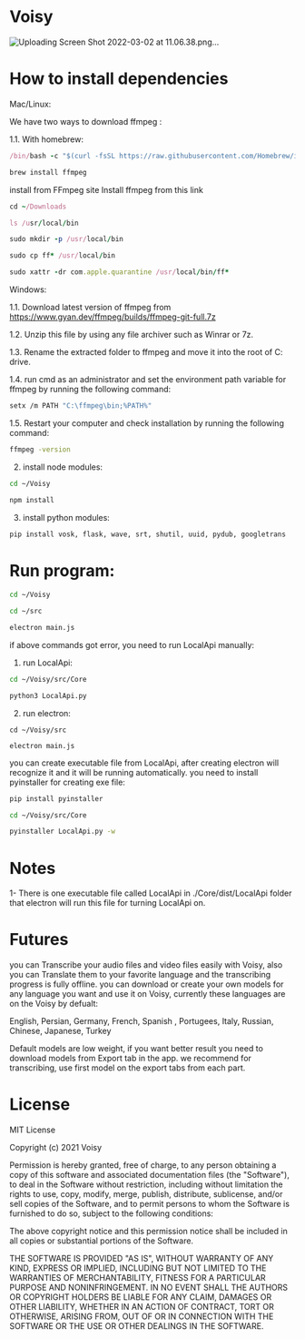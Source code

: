 # Voisy

![Uploading Screen Shot 2022-03-02 at 11.06.38.png…]()

# How to install dependencies

Mac/Linux:

We have two ways to download ffmpeg :

1.1. With homebrew:
```ruby
/bin/bash -c "$(curl -fsSL https://raw.githubusercontent.com/Homebrew/install/HEAD/install.sh)"

brew install ffmpeg
```

install from FFmpeg site
Install ffmpeg from this link
```ruby
cd ~/Downloads

ls /usr/local/bin

sudo mkdir -p /usr/local/bin

sudo cp ff* /usr/local/bin

sudo xattr -dr com.apple.quarantine /usr/local/bin/ff*
```

Windows:

1.1. Download latest version of ffmpeg from https://www.gyan.dev/ffmpeg/builds/ffmpeg-git-full.7z

1.2. Unzip this file by using any file archiver such as Winrar or 7z.

1.3. Rename the extracted folder to ffmpeg and move it into the root of C: drive.

1.4. run cmd as an administrator and set the environment path variable for ffmpeg by running the following command:

```bash
setx /m PATH "C:\ffmpeg\bin;%PATH%"
```

1.5. Restart your computer and check installation by running the following command:
```bash
ffmpeg -version
```




2. install node modules:
```bash
cd ~/Voisy

npm install
```

3. install python modules:
```bash
pip install vosk, flask, wave, srt, shutil, uuid, pydub, googletrans
```

# Run program:

```bash
cd ~/Voisy

cd ~/src

electron main.js
```

if above commands got error, you need to run LocalApi manually:

1. run LocalApi:
```bash
cd ~/Voisy/src/Core

python3 LocalApi.py
```

2. run electron:
```
cd ~/Voisy/src

electron main.js
```

you can create executable file from LocalApi, after creating electron will recognize it and it will be running automatically. you need to install pyinstaller for creating exe file:


```bash
pip install pyinstaller

cd ~/Voisy/src/Core

pyinstaller LocalApi.py -w
```

# Notes

1- There is one executable file called LocalApi in ./Core/dist/LocalApi folder that electron will run this file for turning LocalApi on.

# Futures

you can Transcribe your audio files and video files easily with Voisy, also you can Translate them to your favorite language and the transcribing progress is fully offline. you can download or create your own models for any language you want and use it on Voisy, currently these languages are on the Voisy by defualt:

English, Persian, Germany, French, Spanish , Portugees, Italy, Russian, Chinese, Japanese, Turkey

Default models are low weight, if you want better result you need to download models from Export tab in the app. we recommend for transcribing, use first model on the export tabs from each part.


# License

MIT License

Copyright (c) 2021 Voisy

Permission is hereby granted, free of charge, to any person obtaining a copy
of this software and associated documentation files (the "Software"), to deal
in the Software without restriction, including without limitation the rights
to use, copy, modify, merge, publish, distribute, sublicense, and/or sell
copies of the Software, and to permit persons to whom the Software is
furnished to do so, subject to the following conditions:

The above copyright notice and this permission notice shall be included in all
copies or substantial portions of the Software.

THE SOFTWARE IS PROVIDED "AS IS", WITHOUT WARRANTY OF ANY KIND, EXPRESS OR
IMPLIED, INCLUDING BUT NOT LIMITED TO THE WARRANTIES OF MERCHANTABILITY,
FITNESS FOR A PARTICULAR PURPOSE AND NONINFRINGEMENT. IN NO EVENT SHALL THE
AUTHORS OR COPYRIGHT HOLDERS BE LIABLE FOR ANY CLAIM, DAMAGES OR OTHER
LIABILITY, WHETHER IN AN ACTION OF CONTRACT, TORT OR OTHERWISE, ARISING FROM,
OUT OF OR IN CONNECTION WITH THE SOFTWARE OR THE USE OR OTHER DEALINGS IN THE
SOFTWARE.
